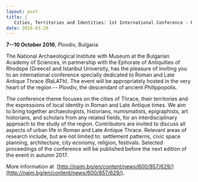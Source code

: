 ```yaml
---
layout: post
title: |
   Cities, Territories and Identities: 1st International Conference - Roman and Late Antique Thrace
date: 2016-03-20
---
```


**7--10 October 2016**, Plovdiv, Bulgaria

The National
Archaeological Institute with Museum at the Bulgarian Academy of
Sciences, in partnership with the Ephorate of Antiquities of Rhodope
(Greece) and Istanbul University, has the pleasure of inviting you to an
international conference specially dedicated to Roman and Late Antique
Thrace (RaLATh). The event will be appropriately hosted in the very
heart of the region -- Plovdiv, the descendant of ancient
Philippopolis.

The conference theme focuses on the cities of
Thrace, their territories and the expressions of local identity in Roman
and Late Antique times. We aim to bring together archaeologists,
historians, numismatists, epigraphists, art historians, and scholars
from any related fields, for an interdisciplinary approach to the study
of the region. Contributors are invited to discuss all aspects of urban
life in Roman and Late Antique Thrace. Relevant areas of research
include, but are not limited to: settlement patterns, civic space
planning, architecture, city economy, religion, festivals. Selected
proceedings of the conference will be published before the next edition
of the event in autumn 2017.

More information at 
[http://naim.bg/en/content/news/600/857/629/](http://naim.bg/en/content/news/600/857/629/).
